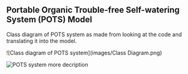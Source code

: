 ## **P**ortable **O**rganic **T**rouble-free **S**elf-watering System (**POTS**) Model
Class diagram of POTS system as made from looking at the code and translating it into the model. 

![Class diagram of POTS system](images/Class Diagram.png)

![POTS system](../../images/class_example_diagram.png)
more decription
